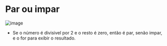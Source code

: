 # Par ou impar 
![image](https://user-images.githubusercontent.com/95503135/188695157-b740216a-49c8-40b5-ac50-82528f13b056.png)


* Se o número é divisivel por 2 e o resto é zero, então é par, senão impar, e o for para exibir o resultado. 
